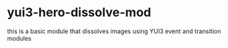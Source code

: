 yui3-hero-dissolve-mod
======================

this is a basic module that dissolves images using YUI3 event and transition modules
